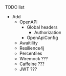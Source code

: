 TODO list
* Add
  * OpenAPI
    * Global headers
      * Authorization
    * OpenApiConfig
  * Awaitility
  * Resilience4j
  * Percentiles
  * Wiremock ???
  * Caffeine ???
  * JWT ???
